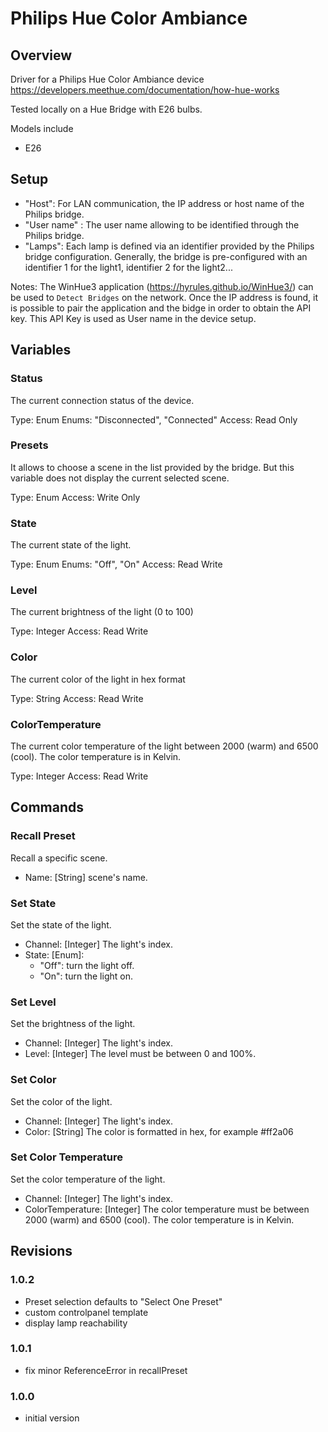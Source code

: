 # Philips Hue Color Ambiance

## Overview

Driver for a Philips Hue Color Ambiance device
https://developers.meethue.com/documentation/how-hue-works

Tested locally on a Hue Bridge with E26 bulbs.

Models include
- E26

## Setup

 - "Host": For LAN communication, the IP address or host name of the Philips bridge.
 - "User name" : The user name allowing to be identified through the Philips bridge.
 - "Lamps": Each lamp is defined via an identifier provided by the Philips bridge configuration. Generally, the bridge is pre-configured with an identifier 1 for the light1, identifier 2 for the light2...

 Notes:
 The WinHue3 application (https://hyrules.github.io/WinHue3/) can be used to `Detect Bridges` on the network. Once the IP address is found, it is possible to pair the application and the bidge in order to obtain the API key.
 This API Key is used as User name in the device setup.
 

## Variables

### Status

The current connection status of the device.

Type: Enum
Enums: "Disconnected", "Connected"
Access: Read Only

### Presets

It allows to choose a scene in the list provided by the bridge.
But this variable does not display the current selected scene.

Type: Enum
Access: Write Only

### State

The current state of the light.

Type: Enum
Enums: "Off", "On"
Access: Read Write

### Level

The current brightness of the light (0 to 100)

Type: Integer
Access: Read Write

### Color

The current color of the light in hex format

Type: String
Access: Read Write

### ColorTemperature

The current color temperature of the light between 2000 (warm) and 6500 (cool). The color temperature is in Kelvin.

Type: Integer
Access: Read Write

## Commands

### Recall Preset
Recall a specific scene.
- Name: [String] scene's name.

### Set State
Set the state of the light.
- Channel: [Integer] The light's index.
- State: [Enum]:
  - "Off": turn the light off.
  - "On":  turn the light on.

### Set Level
Set the brightness of the light.
- Channel: [Integer] The light's index.
- Level: [Integer] The level must be between 0 and 100%.

### Set Color
Set the color of the light.
- Channel: [Integer] The light's index.
- Color: [String] The color is formatted in hex, for example #ff2a06

### Set Color Temperature
Set the color temperature of the light.
- Channel: [Integer] The light's index.
- ColorTemperature: [Integer] The color temperature must be between 2000 (warm) and 6500 (cool). The color temperature is in Kelvin.
  
## Revisions

### 1.0.2

- Preset selection defaults to "Select One Preset"
- custom controlpanel template
- display lamp reachability

### 1.0.1

- fix minor ReferenceError in recallPreset

### 1.0.0

- initial version



